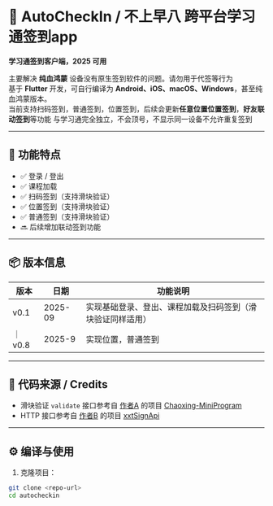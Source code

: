 # 🏫 AutoCheckIn / 不上早八 跨平台学习通签到app

**学习通签到客户端，2025 可用**  

主要解决 **纯血鸿蒙** 设备没有原生签到软件的问题。请勿用于代签等行为  
基于 **Flutter** 开发，可自行编译为 **Android、iOS、macOS、Windows**，甚至纯血鸿蒙版本。  
当前支持扫码签到，普通签到，位置签到，后续会更新**任意位置位置签到**，**好友联动签到**等功能
与学习通完全独立，不会顶号，不显示同一设备不允许重复签到


---

## 🚀 功能特点

- ✅ 登录 / 登出  
- ✅ 课程加载  
- ✅ 扫码签到（支持滑块验证）
- ✅ 位置签到（支持滑块验证）
- ✅ 普通签到（支持滑块验证）
- 🔜 后续增加联动签到功能  

---

## 📦 版本信息

| 版本 | 日期     | 功能说明 |
|------|---------|---------|
| v0.1 | 2025-09 | 实现基础登录、登出、课程加载及扫码签到（滑块验证同样适用） |
｜v0.8  |2025-9   | 实现位置，普通签到

---

## 🔗 代码来源 / Credits

- 滑块验证 `validate` 接口参考自 [作者A](https://github.com/Misaka-1314) 的项目 [Chaoxing-MiniProgram](https://github.com/Misaka-1314/Chaoxing-MiniProgram?tab=readme-ov-file)  
- HTTP 接口参考自 [作者B](https://github.com/MetaQiu) 的项目 [xxtSignApi](https://github.com/MetaQiu/xxtSignApi)  

---

## ⚙️ 编译与使用

1. 克隆项目：
```bash
git clone <repo-url>
cd autocheckin
